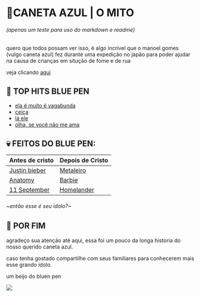 # 🔹CANETA AZUL | O MITO

###### (apenas um teste para uso do markdown e readme)

quero que todos possam ver isso, é algo incrivel que o manoel gomes (vulgo caneta azul) fez durante uma expedição no japão para poder ajudar na causa de crianças em situção de fome e de rua

veja clicando [aqui](https://i.pinimg.com/564x/b4/20/1d/b4201d8310215781eab5facfb3103dac.jpg)

## 🎵 TOP HITS BLUE PEN
- [ela é muito é vagabunda](https://www.youtube.com/watch?v=fLL4kMz265Y)
- [ceiça](https://www.youtube.com/watch?v=N9szSX6DrGc)
- [lá ele](https://www.youtube.com/watch?v=_KaA8W_Hov8)
- [olha, se você não me ama](https://www.youtube.com/watch?v=FbDplUUW8SQ)

## 💀 FEITOS DO BLUE PEN:

| Antes de cristo | Depois de Cristo |
|-----------------|------------------|
|[Justin bieber](https://i.pinimg.com/564x/21/e4/d4/21e4d4707d9fe2feb41152ca8589d535.jpg)|[Metaleiro](https://i.pinimg.com/564x/1c/fa/a7/1cfaa73d6815bf5bc7028cd783aad1ad.jpg)
[Anatomy](https://i.pinimg.com/736x/d0/03/36/d003362e0885c1eb95d22a9953afea6e.jpg)|[Barbie](https://i.pinimg.com/564x/d4/ee/6e/d4ee6ecf840e3068046be3b9d64e4c15.jpg)
|[11 September](https://i.pinimg.com/564x/49/ef/63/49ef63ee011c0caceb1619da325df425.jpg) |[Homelander](https://i.pinimg.com/564x/95/94/c1/9594c1aaf920ba788f5b775615b884cc.jpg)

###### ~então esse é seu idolo?~

## 🧐 POR FIM

agradeço sua atenção até aqui, essa foi um pouco da longa historia do nosso querido caneta azul.

caso tenha gostado compartilhe com seus familiares para conhecerem mais esse grando idolo.

um beijo do bluen pen

<img id="bluepen" align="center" src="https://i.pinimg.com/564x/60/e0/df/60e0df5a36ff1c4d081fbeb3cef30d4b.jpg">
